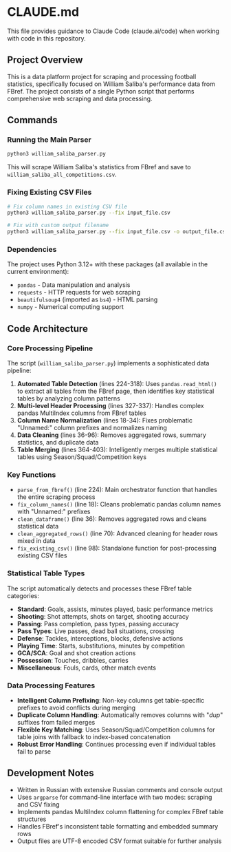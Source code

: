 # CLAUDE.md

This file provides guidance to Claude Code (claude.ai/code) when working with code in this repository.

## Project Overview

This is a data platform project for scraping and processing football statistics, specifically focused on William Saliba's performance data from FBref. The project consists of a single Python script that performs comprehensive web scraping and data processing.

## Commands

### Running the Main Parser
```bash
python3 william_saliba_parser.py
```
This will scrape William Saliba's statistics from FBref and save to `william_saliba_all_competitions.csv`.

### Fixing Existing CSV Files
```bash
# Fix column names in existing CSV file
python3 william_saliba_parser.py --fix input_file.csv

# Fix with custom output filename
python3 william_saliba_parser.py --fix input_file.csv -o output_file.csv
```

### Dependencies
The project uses Python 3.12+ with these packages (all available in the current environment):
- `pandas` - Data manipulation and analysis
- `requests` - HTTP requests for web scraping
- `beautifulsoup4` (imported as `bs4`) - HTML parsing
- `numpy` - Numerical computing support

## Code Architecture

### Core Processing Pipeline
The script (`william_saliba_parser.py`) implements a sophisticated data pipeline:

1. **Automated Table Detection** (lines 224-318): Uses `pandas.read_html()` to extract all tables from the FBref page, then identifies key statistical tables by analyzing column patterns
2. **Multi-level Header Processing** (lines 327-337): Handles complex pandas MultiIndex columns from FBref tables
3. **Column Name Normalization** (lines 18-34): Fixes problematic "Unnamed:" column prefixes and normalizes naming
4. **Data Cleaning** (lines 36-96): Removes aggregated rows, summary statistics, and duplicate data
5. **Table Merging** (lines 364-403): Intelligently merges multiple statistical tables using Season/Squad/Competition keys

### Key Functions

- `parse_from_fbref()` (line 224): Main orchestrator function that handles the entire scraping process
- `fix_column_names()` (line 18): Cleans problematic pandas column names with "Unnamed:" prefixes
- `clean_dataframe()` (line 36): Removes aggregated rows and cleans statistical data
- `clean_aggregated_rows()` (line 70): Advanced cleaning for header rows mixed in data
- `fix_existing_csv()` (line 98): Standalone function for post-processing existing CSV files

### Statistical Table Types
The script automatically detects and processes these FBref table categories:
- **Standard**: Goals, assists, minutes played, basic performance metrics
- **Shooting**: Shot attempts, shots on target, shooting accuracy
- **Passing**: Pass completion, pass types, passing accuracy
- **Pass Types**: Live passes, dead ball situations, crossing
- **Defense**: Tackles, interceptions, blocks, defensive actions
- **Playing Time**: Starts, substitutions, minutes by competition
- **GCA/SCA**: Goal and shot creation actions
- **Possession**: Touches, dribbles, carries
- **Miscellaneous**: Fouls, cards, other match events

### Data Processing Features

- **Intelligent Column Prefixing**: Non-key columns get table-specific prefixes to avoid conflicts during merging
- **Duplicate Column Handling**: Automatically removes columns with "_dup_" suffixes from failed merges
- **Flexible Key Matching**: Uses Season/Squad/Competition columns for table joins with fallback to index-based concatenation
- **Robust Error Handling**: Continues processing even if individual tables fail to parse

## Development Notes

- Written in Russian with extensive Russian comments and console output
- Uses `argparse` for command-line interface with two modes: scraping and CSV fixing
- Implements pandas MultiIndex column flattening for complex FBref table structures
- Handles FBref's inconsistent table formatting and embedded summary rows
- Output files are UTF-8 encoded CSV format suitable for further analysis